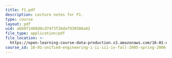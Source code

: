 ```yaml
---
title: f1.pdf
description: Lecture notes for F1.
type: course
layout: pdf
uid: abb9f1468d8cd74f3f26daf930586a42
file_type: application/pdf
file_location: >-
  https://open-learning-course-data-production.s3.amazonaws.com/16-01-unified-engineering-i-ii-iii-iv-fall-2005-spring-2006/abb9f1468d8cd74f3f26daf930586a42_f1.pdf
course_id: 16-01-unified-engineering-i-ii-iii-iv-fall-2005-spring-2006
---
```

